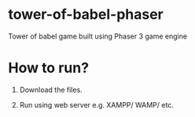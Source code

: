 # tower-of-babel-phaser
Tower of babel game built using Phaser 3 game engine

# How to run?
1. Download the files.

2. Run using web server e.g. XAMPP/ WAMP/ etc.